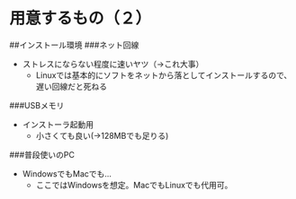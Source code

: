 # 用意するもの（２）
##インストール環境
###ネット回線
* ストレスにならない程度に速いヤツ（→これ大事）
  * Linuxでは基本的にソフトをネットから落としてインストールするので、遅い回線だと死ねる

###USBメモリ
* インストーラ起動用
  * 小さくても良い(→128MBでも足りる)

###普段使いのPC
* WindowsでもMacでも…
  * ここではWindowsを想定。MacでもLinuxでも代用可。
